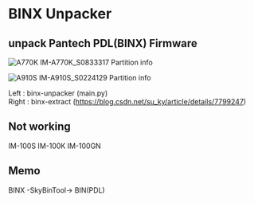 # BINX Unpacker

## unpack Pantech PDL(BINX) Firmware
![A770K](/image/BINX_20191001_A770K.PNG)
IM-A770K_S0833317 Partition info

![A910S](/image/binx_20191001_A910S.PNG)
IM-A910S_S0224129 Partition info

Left : binx-unpacker (main.py)  
Right : binx-extract (https://blog.csdn.net/su_ky/article/details/7799247)

## Not working
IM-100S
IM-100K
IM-100GN

## Memo
BINX -SkyBinTool-> BIN(PDL)
